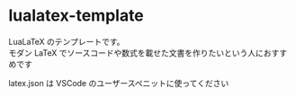 # lualatex-template

LuaLaTeX のテンプレートです。  
モダン LaTeX でソースコードや数式を載せた文書を作りたいという人におすすめです

latex.json は VSCode のユーザースペニットに使ってください
